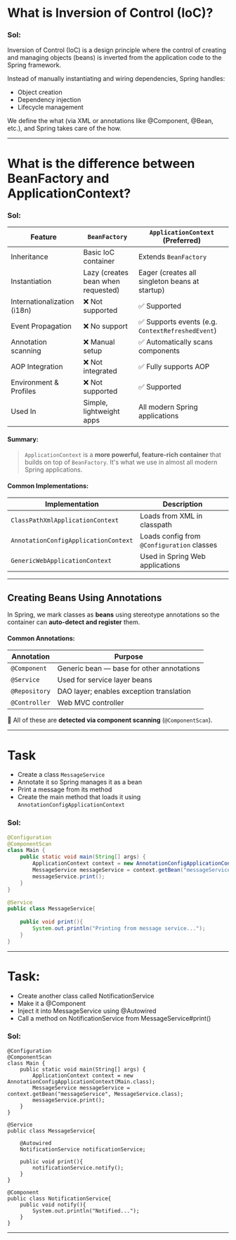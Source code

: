 # What is Inversion of Control (IoC)?

### Sol:

Inversion of Control (IoC) is a design principle where the control of creating and managing objects (beans) is inverted from the application code to the Spring framework.

Instead of manually instantiating and wiring dependencies, Spring handles:
- Object creation
- Dependency injection
- Lifecycle management

We define the what (via XML or annotations like @Component, @Bean, etc.), and Spring takes care of the how.

---

# What is the difference between BeanFactory and ApplicationContext?

### Sol:

| Feature                     | `BeanFactory`                      | `ApplicationContext` (Preferred)                 |
| --------------------------- | ---------------------------------- | ------------------------------------------------ |
| Inheritance                 | Basic IoC container                | Extends `BeanFactory`                            |
| Instantiation               | Lazy (creates bean when requested) | Eager (creates all singleton beans at startup)   |
| Internationalization (i18n) | ❌ Not supported                    | ✅ Supported                                      |
| Event Propagation           | ❌ No support                       | ✅ Supports events (e.g. `ContextRefreshedEvent`) |
| Annotation scanning         | ❌ Manual setup                     | ✅ Automatically scans components                 |
| AOP Integration             | ❌ Not integrated                   | ✅ Fully supports AOP                             |
| Environment & Profiles      | ❌ Not supported                    | ✅ Supported                                      |
| Used In                     | Simple, lightweight apps           | All modern Spring applications                   |

#### Summary:

> `ApplicationContext` is a **more powerful, feature-rich container** that builds on top of `BeanFactory`. It's what we use in almost all modern Spring applications.

#### Common Implementations:

| Implementation                       | Description                                |
| ------------------------------------ | ------------------------------------------ |
| `ClassPathXmlApplicationContext`     | Loads from XML in classpath                |
| `AnnotationConfigApplicationContext` | Loads config from `@Configuration` classes |
| `GenericWebApplicationContext`       | Used in Spring Web applications            |

---

## Creating Beans Using Annotations

In Spring, we mark classes as **beans** using stereotype annotations so the container can **auto-detect and register** them.

#### Common Annotations:

| Annotation    | Purpose                                   |
| ------------- | ----------------------------------------- |
| `@Component`  | Generic bean — base for other annotations |
| `@Service`    | Used for service layer beans              |
| `@Repository` | DAO layer; enables exception translation  |
| `@Controller` | Web MVC controller                        |

🔸 All of these are **detected via component scanning** (`@ComponentScan`).

---

# Task

* Create a class `MessageService`
* Annotate it so Spring manages it as a bean
* Print a message from its method
* Create the main method that loads it using `AnnotationConfigApplicationContext`

### Sol:

```java
@Configuration
@ComponentScan
class Main {
    public static void main(String[] args) {
        ApplicationContext context = new AnnotationConfigApplicationContext(Main.class);
        MessageService messageService = context.getBean("messageService", MessageService.class);
        messageService.print();
    }
}

@Service
public class MessageService{
    
    public void print(){
        System.out.println("Printing from message service...");
    }
}
```

---

# Task:

- Create another class called NotificationService
- Make it a @Component
- Inject it into MessageService using @Autowired
- Call a method on NotificationService from MessageService#print()

### Sol:

```
@Configuration
@ComponentScan
class Main {
    public static void main(String[] args) {
        ApplicationContext context = new AnnotationConfigApplicationContext(Main.class);
        MessageService messageService = context.getBean("messageService", MessageService.class);
        messageService.print();
    }
}

@Service
public class MessageService{
    
    @Autowired
    NotificationService notificationService;
    
    public void print(){
        notificationService.notify();
    }
}

@Component
public class NotificationService{
    public void notify(){
        System.out.println("Notified...");
    }
}
```

---

# 


